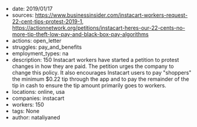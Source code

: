 - date: 2019/01/17
- sources: https://www.businessinsider.com/instacart-workers-request-22-cent-tips-protest-2019-1, https://actionnetwork.org/petitions/instacart-heres-our-22-cents-no-more-tip-theft-low-pay-and-black-box-pay-algorithms
- actions: open_letter
- struggles: pay_and_benefits
- employment_types: na
- description: 150 Instacart workers have started a petition to protest changes in how they are paid. The petition urges the company to change this policy. It also encourages Instacart users to pay "shoppers" the minimum $0.22 tip through the app and to pay the remainder of the tip in cash to ensure the tip amount primarily goes to workers.
- locations: online, usa
- companies: instacart
- workers: 150
- tags: None
- author: nataliyaned
